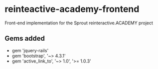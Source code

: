 # reinteactive-academy-frontend
Front-end implementation for the Sprout reinteractive.ACADEMY project

## Gems added
 - gem 'jquery-rails'
 - gem 'bootstrap', '~> 4.3.1'
 - gem 'active_link_to', '~> 1.0', '>= 1.0.3'
